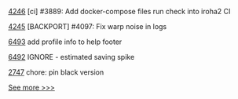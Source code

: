 
[4246](https://github.com/hyperledger/iroha/pull/4246) [ci] #3889: Add docker-compose files run check into iroha2 CI

[4245](https://github.com/hyperledger/iroha/pull/4245) [BACKPORT] #4097: Fix warp noise in logs

[6493](https://github.com/hyperledger/besu/pull/6493) add profile info to help footer

[6492](https://github.com/hyperledger/besu/pull/6492) IGNORE - estimated saving spike

[2747](https://github.com/hyperledger/aries-cloudagent-python/pull/2747) chore: pin black version


[See more >>>](https://start-here.hyperledger.org/pull-requests)

